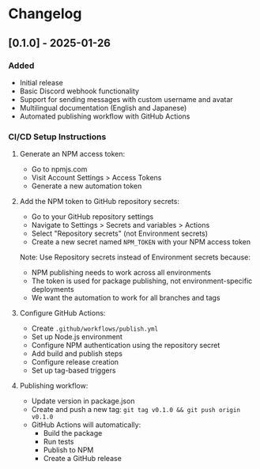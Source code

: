 # Changelog

## [0.1.0] - 2025-01-26

### Added
- Initial release
- Basic Discord webhook functionality
- Support for sending messages with custom username and avatar
- Multilingual documentation (English and Japanese)
- Automated publishing workflow with GitHub Actions

### CI/CD Setup Instructions

1. Generate an NPM access token:
   - Go to npmjs.com
   - Visit Account Settings > Access Tokens
   - Generate a new automation token

2. Add the NPM token to GitHub repository secrets:
   - Go to your GitHub repository settings
   - Navigate to Settings > Secrets and variables > Actions
   - Select "Repository secrets" (not Environment secrets)
   - Create a new secret named `NPM_TOKEN` with your NPM access token
   
   Note: Use Repository secrets instead of Environment secrets because:
   - NPM publishing needs to work across all environments
   - The token is used for package publishing, not environment-specific deployments
   - We want the automation to work for all branches and tags

3. Configure GitHub Actions:
   - Create `.github/workflows/publish.yml`
   - Set up Node.js environment
   - Configure NPM authentication using the repository secret
   - Add build and publish steps
   - Configure release creation
   - Set up tag-based triggers

4. Publishing workflow:
   - Update version in package.json
   - Create and push a new tag: `git tag v0.1.0 && git push origin v0.1.0`
   - GitHub Actions will automatically:
     - Build the package
     - Run tests
     - Publish to NPM
     - Create a GitHub release